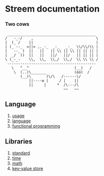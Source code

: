 # Streem documentation

### Two cows

```
 _________________________________________
/   -_-/    ,                             \
|  (_ /    ||                             |
| (_ --_  =||= ,._-_  _-_   _-_  \\/\\/\\ |
|   --_ )  ||   ||   || \\ || \\ || || || |
|  _/  ))  ||   ||   ||/   ||/   || || || |
\ (_-_-    \\,  \\,  \\,/  \\,/  \\ \\ \\ /
 -----------------------------------------
   \   ^__^                     (__)   /
    \  (..)\_______             (oo)  /
       (__)\       )\/\   /------\/
           ||----w |     / |    ||
           ||     |     *  /\---/\
                           ~~   ~~
```

## Language

1. [usage](usage.md)
1. [language](language.md)
1. [functional programming](functional.md)

## Libraries

1. [standard](library/standard.md)
1. [time](library/time.md)
1. [math](library/math.md)
1. [key-value store](library/kvs.md)


